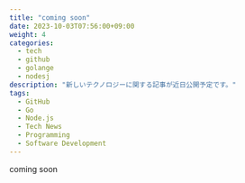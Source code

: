 ```yaml
---
title: "coming soon"
date: 2023-10-03T07:56:00+09:00
weight: 4
categories:
  - tech
  - github
  - golange
  - nodesj
description: "新しいテクノロジーに関する記事が近日公開予定です。"
tags:
  - GitHub
  - Go
  - Node.js
  - Tech News
  - Programming
  - Software Development
---
```


coming soon
